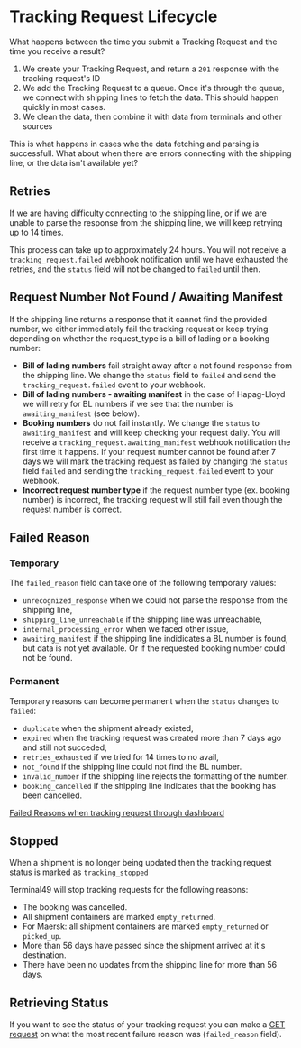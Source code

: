 # Tracking Request Lifecycle

What happens between the time you submit a Tracking Request and the time you receive a result?

1. We create your Tracking Request, and return a `201` response with the tracking request's ID
2. We add the Tracking Request to a queue. Once it's through the queue, we connect with shipping lines to fetch the data.  This should happen quickly in most cases.
3. We clean the data, then combine it with data from terminals and other sources

This is what happens in cases whe the data fetching and parsing is successfull.  What about when there are errors connecting with the shipping line, or the data isn't available yet?

## Retries

If we are having difficulty connecting to the shipping line, or if we are unable to parse the response from the shipping line, we will keep retrying up to 14 times.

This process can take up to approximately 24 hours. You will not receive a `tracking_request.failed` webhook notification until we have exhausted the retries, and the `status` field will not be changed to `failed` until then.

## Request Number Not Found / Awaiting Manifest

If the shipping line returns a response that it cannot find the provided number, we either immediately fail the tracking request or keep trying depending on whether the request_type is a bill of lading or a booking number:

 * **Bill of lading numbers** fail straight away after a not found response from the shipping line. We change the `status` field to `failed` and send the `tracking_request.failed` event to your webhook.
 * **Bill of lading numbers - awaiting manifest** in the case of Hapag-Lloyd we will retry for BL numbers if we see that the number is `awaiting_manifest` (see below).
 * **Booking numbers** do not fail instantly. We change the `status` to `awaiting_manifest` and will keep checking your request daily. You will receive a `tracking_request.awaiting_manifest` webhook notification the first time it happens. If your request number cannot be found after 7 days we will mark the tracking request as failed by changing the `status` field `failed` and sending the `tracking_request.failed` event to your webhook.
 * **Incorrect request number type** if the request number type (ex. booking number) is incorrect, the tracking request will still fail even though the request number is correct.


## Failed Reason

### Temporary

The `failed_reason` field can take one of the following temporary values:

 * `unrecognized_response` when we could not parse the response from the shipping line,
 * `shipping_line_unreachable` if the shipping line was unreachable,
 * `internal_processing_error` when we faced other issue,
 * `awaiting_manifest` if the shipping line indidicates a BL number is found, but data is not yet available. Or if the requested booking number could not be found.

### Permanent

Temporary reasons can become permanent when the `status` changes to `failed`:

 * `duplicate` when the shipment already existed,
 * `expired` when the tracking request was created more than 7 days ago and still not succeded,
 * `retries_exhausted` if we tried for 14 times to no avail,
 * `not_found` if the shipping line could not find the BL number.
 * `invalid_number` if the shipping line rejects the formatting of the number.
 * `booking_cancelled` if the shipping line indicates that the booking has been cancelled.

[Failed Reasons when tracking request through dashboard](https://help.terminal49.com/en/articles/6116676-what-happens-after-i-add-a-shipment-to-terminal49-recently-added-shipments#h_ac9b93504f)

## Stopped

When a shipment is no longer being updated then the tracking request status is marked as `tracking_stopped`

Terminal49 will stop tracking requests for the following reasons:

 * The booking was cancelled.
 * All shipment containers are marked `empty_returned`.
 * For Maersk: all shipment containers are marked `empty_returned` or `picked_up`.
 * More than 56 days have passed since the shipment arrived at it's destination.
 * There have been no updates from the shipping line for more than 56 days.

## Retrieving Status

If you want to see the status of your tracking request you can make a [GET request](https://developers.terminal49.com/docs/api/docs/reference/terminal49/terminal49.v1.json/paths/~1tracking_requests~1%7Bid%7D/get) on what the most recent failure reason was (`failed_reason` field).